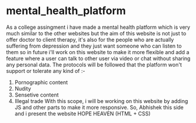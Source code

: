 # mental_health_platform
As a college assingment i have made a mental health platform which is very  much similar to the other websites but the aim of this website is not just to offer doctor to client therapy,
it's also for the people who are actually suffering from depression and they just want someone who can listen to them so in future i'll work on this website to make it
more flexible and add a feature where a user can talk to other user via video or chat without sharing any personal data. The protocols will be followed that the platform won't support or tolerate any kind of :-
1. Pornographic content
2. Nudity
3. Sensetive content
4. Illegal trade
With this scope, i will be working on this website by adding JS and other parts to make it more responsive.
So, Abhishek this side and i present the website HOPE HEAVEN (HTML + CSS)
